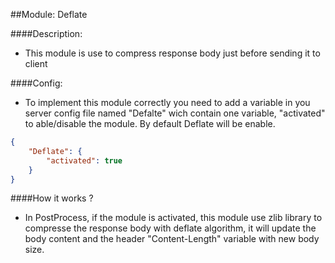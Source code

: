 ##Module: Deflate

####Description:

- This module is use to compress response body just before sending it to client

####Config:

- To implement this module correctly you need to add a variable in you server config file named "Defalte" wich contain one variable, "activated" to able/disable the module. By default Deflate will be enable.
```json
{
    "Deflate": {
        "activated": true
    }
}
```

####How it works ?

- In PostProcess, if the module is activated, this module use zlib library to compresse the response body with deflate algorithm, it will update the body content and the header "Content-Length" variable with new body size. 
